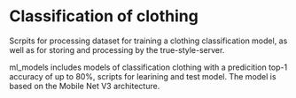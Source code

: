 # Classification of clothing
Scrpits for processing dataset for training a clothing classification model, as well as for storing and processing by the true-style-server.

ml_models includes models of classification clothing with a predicition top-1 accuracy of up to 80%, scripts for learining and test model.
The model is based on the Mobile Net V3 architecture.

